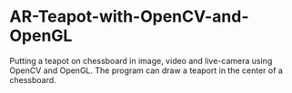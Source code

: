 # AR-Teapot-with-OpenCV-and-OpenGL
Putting a teapot on chessboard in image, video and live-camera using OpenCV and OpenGL. 
The program can draw a teaport in the center of a chessboard. 
